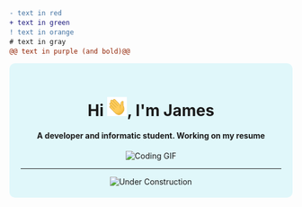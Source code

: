 ```diff
- text in red
+ text in green
! text in orange
# text in gray
@@ text in purple (and bold)@@
```

<div align="center" style="background-color:#e0f7fa; padding:20px; border-radius:10px;">
  <h1 align="center">Hi <img width="35" src="https://github.com/1999AZZAR/1999AZZAR/blob/main/resources/img/waving.gif">, I'm James</h1>
  <h4 align="center">A developer and informatic student. Working on my resume</h4>

  <img src="https://cdn.dribbble.com/users/1162077/screenshots/3848914/programmer.gif" alt="Coding GIF" width="300" />

  <hr>

  <img src="https://github.com/user-attachments/assets/b250a967-79e3-4af9-ba83-12eb3e71c104" alt="Under Construction" width="300" />
</div>

